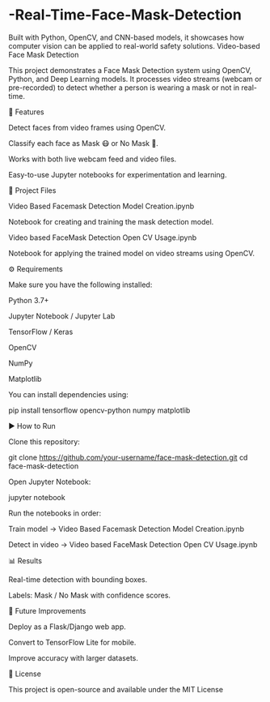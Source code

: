 # -Real-Time-Face-Mask-Detection
 Built with Python, OpenCV, and CNN-based models, it showcases how computer vision can be applied to real-world safety solutions.
Video-based Face Mask Detection

This project demonstrates a Face Mask Detection system using OpenCV, Python, and Deep Learning models. It processes video streams (webcam or pre-recorded) to detect whether a person is wearing a mask or not in real-time.

📌 Features

Detect faces from video frames using OpenCV.

Classify each face as Mask 😷 or No Mask 🙅.

Works with both live webcam feed and video files.

Easy-to-use Jupyter notebooks for experimentation and learning.

📂 Project Files

Video Based Facemask Detection Model Creation.ipynb

Notebook for creating and training the mask detection model.

Video based FaceMask Detection Open CV Usage.ipynb

Notebook for applying the trained model on video streams using OpenCV.

⚙️ Requirements

Make sure you have the following installed:

Python 3.7+

Jupyter Notebook / Jupyter Lab

TensorFlow / Keras

OpenCV

NumPy

Matplotlib

You can install dependencies using:

pip install tensorflow opencv-python numpy matplotlib

▶️ How to Run

Clone this repository:

git clone https://github.com/your-username/face-mask-detection.git
cd face-mask-detection


Open Jupyter Notebook:

jupyter notebook


Run the notebooks in order:

Train model → Video Based Facemask Detection Model Creation.ipynb

Detect in video → Video based FaceMask Detection Open CV Usage.ipynb

📊 Results

Real-time detection with bounding boxes.

Labels: Mask / No Mask with confidence scores.

🚀 Future Improvements

Deploy as a Flask/Django web app.

Convert to TensorFlow Lite for mobile.

Improve accuracy with larger datasets.

📜 License

This project is open-source and available under the MIT License
